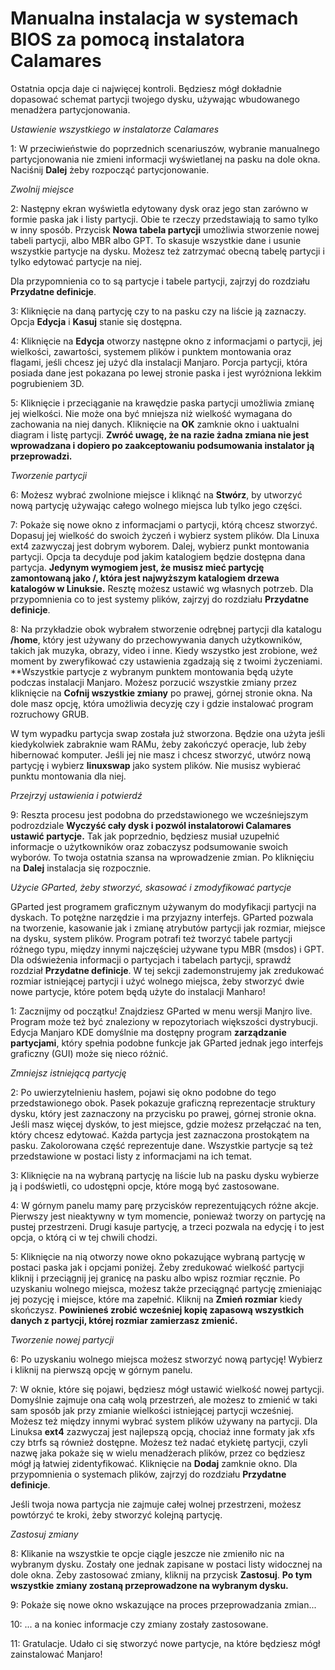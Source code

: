 # Manualna instalacja w systemach BIOS za pomocą instalatora Calamares

Ostatnia opcja daje ci najwięcej kontroli. Będziesz mógł dokładnie dopasować schemat partycji twojego dysku, używając wbudowanego menadżera partycjonowania.

*Ustawienie wszystkiego w instalatorze Calamares*

1: W przeciwieństwie do poprzednich scenariuszów, wybranie manualnego partycjonowania nie zmieni informacji wyświetlanej na pasku na dole okna. Naciśnij **Dalej** żeby rozpocząć partycjonowanie.

*Zwolnij miejsce*

2: Następny ekran wyświetla edytowany dysk oraz jego stan zarówno w formie paska jak i listy partycji. Obie te rzeczy przedstawiają to samo tylko w inny sposób. Przycisk **Nowa tabela partycji** umożliwia stworzenie nowej tabeli partycji, albo MBR albo GPT. To skasuje wszystkie dane i usunie wszystkie partycje na dysku. Możesz też zatrzymać obecną tabelę partycji i tylko edytować partycje na niej.

Dla przypomnienia co to są partycje i tabele partycji, zajrzyj do rozdziału **Przydatne definicje**.

3: Kliknięcie na daną partycję czy to na pasku czy na liście ją zaznaczy. Opcja **Edycja** i **Kasuj** stanie się dostępna.

4: Kliknięcie na **Edycja** otworzy następne okno z informacjami o partycji, jej wielkości, zawartości, systemem plików i punktem montowania oraz flagami, jeśli chcesz jej użyć dla instalacji Manjaro. Porcja partycji, która posiada dane jest pokazana po lewej stronie paska i jest wyróżniona lekkim pogrubieniem 3D.

5: Kliknięcie i przeciąganie na krawędzie paska partycji umożliwia zmianę jej wielkości. Nie może ona być mniejsza niż wielkość wymagana do zachowania na niej danych. Kliknięcie na **OK** zamknie okno i uaktualni diagram i listę partycji. **Zwróć uwagę, że na razie żadna zmiana nie jest wprowadzana i dopiero po zaakceptowaniu podsumowania instalator ją przeprowadzi.**

*Tworzenie partycji*

6: Możesz wybrać zwolnione miejsce i kliknąć na **Stwórz**, by utworzyć  nową partycję używając całego wolnego miejsca lub tylko jego części.

7: Pokaże się nowe okno z informacjami o partycji, którą chcesz stworzyć. Dopasuj jej wielkość do swoich życzeń i wybierz system plików. Dla Linuxa ext4 zazwyczaj jest dobrym wyborem. Dalej, wybierz punkt montowania partycji. Opcja ta decyduje pod jakim katalogiem będzie dostępna dana partycja. **Jedynym wymogiem jest, że musisz mieć partycję zamontowaną jako /, która jest najwyższym katalogiem drzewa katalogów w Linuksie.** Resztę możesz ustawić wg własnych potrzeb. Dla przypomnienia co to jest systemy plików, zajrzyj do rozdziału **Przydatne definicje**.

8: Na przykładzie obok wybrałem stworzenie odrębnej partycji dla katalogu **/home**, który jest używany do przechowywania danych użytkowników, takich jak muzyka, obrazy, video i inne. Kiedy wszystko jest zrobione, weź moment by zweryfikować czy ustawienia zgadzają się z twoimi życzeniami. **Wszystkie partycje z wybranym punktem montowania będą użyte podczas instalacji Manjaro. Możesz porzucić wszystkie zmiany przez kliknięcie na **Cofnij wszystkie zmiany** po prawej, górnej stronie okna. Na dole masz opcję, która umożliwia decyzję czy i gdzie instalować program rozruchowy GRUB.

W tym wypadku partycja swap została już stworzona. Będzie ona użyta jeśli kiedykolwiek zabraknie wam RAMu, żeby zakończyć operacje, lub żeby hibernować komputer. Jeśli jej nie masz i chcesz stworzyć, utwórz nową partycję i wybierz **linuxswap** jako system plików. Nie musisz wybierać punktu montowania dla niej.

*Przejrzyj ustawienia i potwierdź*

9: Reszta procesu jest podobna do przedstawionego we wcześniejszym podrozdziale **Wyczyść cały dysk i pozwól instalatorowi Calamares ustawić partycje.** Tak jak poprzednio, będziesz musiał uzupełnić informacje o użytkowników oraz zobaczysz podsumowanie swoich wyborów. To twoja ostatnia szansa na wprowadzenie zmian. Po kliknięciu na **Dalej** instalacja się rozpocznie.

*Użycie GParted, żeby stworzyć, skasować i zmodyfikować partycje*

GParted jest programem graficznym używanym do modyfikacji partycji na dyskach. To potężne narzędzie i ma przyjazny interfejs. GParted pozwala na tworzenie, kasowanie jak i zmianę atrybutów partycji jak rozmiar, miejsce na dysku, system plików. Program potrafi też tworzyć tabele partycji różnego typu, między innymi najczęściej używane typu MBR (msdos) i GPT. Dla odświeżenia informacji o partycjach i tabelach partycji, sprawdź rozdział **Przydatne definicje**.
W tej sekcji zademonstrujemy jak zredukować rozmiar istniejącej partycji i użyć wolnego miejsca, żeby stworzyć dwie nowe partycje, które potem będą użyte do instalacji Manharo!

1: Zacznijmy od początku! Znajdziesz GParted w menu wersji Manjro live. Program może też być znaleziony w repozytoriach większości dystrybucji. Edycja Manjaro KDE domyślnie ma dostępny program **zarządzanie partycjami**, który spełnia podobne funkcje jak GParted jednak jego interfejs graficzny (GUI) może się nieco różnić.

*Zmniejsz istniejącą partycję*

2: Po uwierzytelnieniu hasłem, pojawi się okno podobne do tego przedstawionego obok. Pasek pokazuje graficzną reprezentacje struktury dysku, który jest zaznaczony na przycisku po prawej, górnej stronie okna. Jeśli masz więcej dysków, to jest miejsce, gdzie możesz przełączać na ten, który chcesz edytować. Każda partycja jest zaznaczona prostokątem na pasku. Zakolorowana część reprezentuje dane. Wszystkie partycje są też przedstawione w postaci listy z informacjami na ich temat.

3: Kliknięcie na na wybraną partycję na liście lub na pasku dysku wybierze ją i podświetli, co udostępni opcje, które mogą być zastosowane.

4: W górnym panelu mamy parę przycisków reprezentujących różne akcje. Pierwszy jest nieaktywny w tym momencie, ponieważ tworzy on partycję na pustej przestrzeni. Drugi kasuje partycję, a trzeci pozwala na edycję i to jest opcja, o którą ci w tej chwili chodzi.

5: Kliknięcie na nią otworzy nowe okno pokazujące wybraną partycję w postaci paska jak i opcjami poniżej. Żeby zredukować wielkość partycji kliknij i przeciągnij jej granicę na pasku albo wpisz rozmiar ręcznie. Po uzyskaniu wolnego miejsca, możesz także przeciągnąć partycję zmieniając jej pozycję i miejsce, które ma zapełnić. Kliknij na **Zmień rozmiar** kiedy skończysz. **Powinieneś zrobić wcześniej kopię zapasową wszystkich danych z partycji, której rozmiar zamierzasz zmienić.**

*Tworzenie nowej partycji*

6: Po uzyskaniu wolnego miejsca możesz stworzyć nową partycję! Wybierz i kliknij na pierwszą opcję w górnym panelu.

7: W oknie, które się pojawi, będziesz mógł ustawić wielkość nowej partycji. Domyślnie zajmuje ona całą wolą przestrzeń, ale możesz to zmienić w taki sam sposób jak przy zmianie wielkości istniejącej partycji wcześniej. Możesz też między innymi wybrać system plików używany na partycji. Dla Linuksa **ext4** zazwyczaj jest najlepszą opcją, chociaż inne formaty jak xfs czy btrfs są również dostępne. Możesz też nadać etykietę partycji, czyli nazwę jaka pokaże się w wielu menadżerach plików, przez co będziesz mógł ją łatwiej zidentyfikować. Kliknięcie na **Dodaj** zamknie okno. Dla przypomnienia o systemach plików, zajrzyj do rozdziału **Przydatne definicje**.

Jeśli twoja nowa partycja nie zajmuje całej wolnej przestrzeni, możesz powtórzyć te kroki, żeby stworzyć kolejną partycję.

*Zastosuj zmiany*

8: Klikanie na wszystkie te opcje ciągle jeszcze nie zmieniło nic na wybranym dysku. Zostały one jednak zapisane w postaci listy widocznej na dole okna. Żeby zastosować zmiany, kliknij na przycisk **Zastosuj**. **Po tym wszystkie zmiany zostaną przeprowadzone na wybranym dysku.**

9: Pokaże się nowe okno wskazujące na proces przeprowadzania zmian...

10: ... a na koniec informacje czy zmiany zostały zastosowane.

11: Gratulacje. Udało ci się stworzyć nowe partycje, na które będziesz mógł zainstalować Manjaro!
